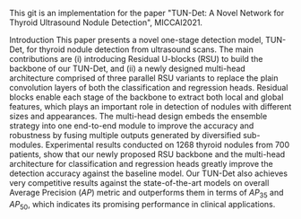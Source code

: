 This git is an implementation for the paper "TUN-Det: A Novel Network for Thyroid Ultrasound Nodule Detection", MICCAI2021.

Introduction
This paper presents a novel one-stage detection model, TUN-Det, for thyroid nodule detection from ultrasound scans. 
The main contributions are (i) introducing Residual U-blocks (RSU) to build the backbone of our TUN-Det, and (ii) a newly designed multi-head architecture comprised of three parallel RSU variants to replace the plain convolution layers of both the classification and regression heads.
Residual blocks enable each stage of the backbone to extract both local and global features, which plays an important role in detection of nodules with different sizes and appearances.
The multi-head design embeds the ensemble strategy into one end-to-end module to improve the accuracy and robustness by fusing multiple outputs generated by diversified sub-modules. 
Experimental results conducted on 1268 thyroid nodules from 700 patients, 
show that our newly proposed RSU backbone and the multi-head architecture for classification and regression heads greatly improve the detection accuracy against the baseline model. 
Our TUN-Det also achieves very competitive results against the state-of-the-art models on overall Average Precision ($AP$) metric and outperforms them in terms of $AP_{35}$ and $AP_{50}$, which indicates its promising performance in clinical applications.